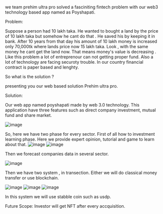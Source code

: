 we team prehim ultra pro solved a fasciniting fintech problem with our web3 technology based app named as Poyshapati. 

Problem:

Suppose a person had 10 lakh taka. He wanted to bought a land by the price of 10 lakh taka but somehow he cant do that . He saved his by keeping it in bank. After 10 years from that day his amount of 10 lakh money is increased only 70,000tk where lands price now 15 lakh taka. Look , with the same money he cant get the land now. That means money's value is decreasing . Like this problem a lot of entreprenour can not getting proper fund. Also a lot of technology are facing securoty trouble. In our country financial contract is paper based and lenghty.

So what is the solution ? 

presenting you our web based solution Prehim ultra pro.

Solution:

Our web app named poyshapati made by web 3.0 technology. This application have three features such as direct company investment, mutual fund and share market.

![image](https://user-images.githubusercontent.com/48309038/215236396-bd4fe2f4-ff8d-448e-bcfc-b9554c5e0238.png)

So, here we have two phase for every sector. First of all how to investment learning phase. Here we provide expert opinion, tutorial and game to learn about that.
![image](https://user-images.githubusercontent.com/48309038/215236526-1a2afe8c-04d3-4e1a-abf2-08b7a718f9d1.png)
![image](https://user-images.githubusercontent.com/48309038/215236534-398dcb27-7fd0-4409-ad75-c250679010e9.png)

Then we forecast companies data in several sector.

![image](https://user-images.githubusercontent.com/48309038/215236544-ae1a6e46-9b0d-4d61-8eff-ee015a260279.png)

Then we have two system , in transection. Either we will do classical money transfer or use blockchain.

![image](https://user-images.githubusercontent.com/48309038/215236632-ac8f3487-6b81-4357-abb2-88e1c76f625e.png)
![image](https://user-images.githubusercontent.com/48309038/215236638-77b2efdf-737f-4369-b976-ff5d3d8a721d.png)
![image](https://user-images.githubusercontent.com/48309038/215236642-c23fd86a-c84c-4cd3-88a9-7acf496578c4.png)

In this system we will use stabble coin such as usdp.

Future Scope: 
Investor will get NFT after every accquisition.






